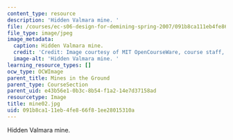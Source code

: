 ```yaml
---
content_type: resource
description: 'Hidden Valmara mine. '
file: /courses/ec-s06-design-for-demining-spring-2007/091b8ca111eb4fe866f81ee28015310a_mine02.jpg
file_type: image/jpeg
image_metadata:
  caption: Hidden Valmara mine.
  credit: 'Credit: Image courtesy of MIT OpenCourseWare, course staff, and students.'
  image-alt: 'Hidden Valmara mine. '
learning_resource_types: []
ocw_type: OCWImage
parent_title: Mines in the Ground
parent_type: CourseSection
parent_uid: e43b56e1-0b3c-8b54-f1a2-14e7d37158ad
resourcetype: Image
title: mine02.jpg
uid: 091b8ca1-11eb-4fe8-66f8-1ee28015310a
---
```

Hidden Valmara mine. 

